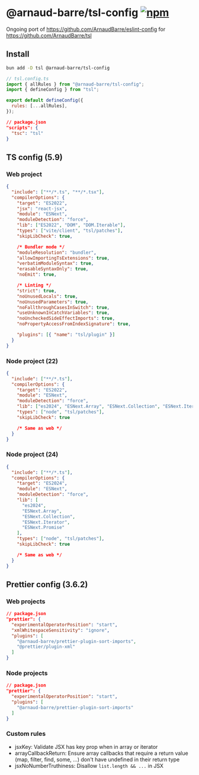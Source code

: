 # @arnaud-barre/tsl-config [![npm](https://img.shields.io/npm/v/@arnaud-barre/tsl-config)](https://www.npmjs.com/package/@arnaud-barre/tsl-config)

Ongoing port of https://github.com/ArnaudBarre/eslint-config for https://github.com/ArnaudBarre/tsl

## Install

```sh
bun add -D tsl @arnaud-barre/tsl-config
```

```js
// tsl.config.ts
import { allRules } from "@arnaud-barre/tsl-config";
import { defineConfig } from "tsl";

export default defineConfig({
  rules: [...allRules],
});
```

```json
// package.json
"scripts": {
  "tsc": "tsl"
}
```

## TS config (5.9)

### Web project

```json
{
  "include": ["**/*.ts", "**/*.tsx"],
  "compilerOptions": {
    "target": "ES2022",
    "jsx": "react-jsx",
    "module": "ESNext",
    "moduleDetection": "force",
    "lib": ["ES2022", "DOM", "DOM.Iterable"],
    "types": ["vite/client", "tsl/patches"],
    "skipLibCheck": true,

    /* Bundler mode */
    "moduleResolution": "bundler",
    "allowImportingTsExtensions": true,
    "verbatimModuleSyntax": true,
    "erasableSyntaxOnly": true,
    "noEmit": true,

    /* Linting */
    "strict": true,
    "noUnusedLocals": true,
    "noUnusedParameters": true,
    "noFallthroughCasesInSwitch": true,
    "useUnknownInCatchVariables": true,
    "noUncheckedSideEffectImports": true,
    "noPropertyAccessFromIndexSignature": true,

    "plugins": [{ "name": "tsl/plugin" }]
  }
}
```

### Node project (22)

```json
{
  "include": ["**/*.ts"],
  "compilerOptions": {
    "target": "ES2022",
    "module": "ESNext",
    "moduleDetection": "force",
    "lib": ["es2024", "ESNext.Array", "ESNext.Collection", "ESNext.Iterator"],
    "types": ["node", "tsl/patches"],
    "skipLibCheck": true

    /* Same as web */
  }
}
```

### Node project (24)

```json
{
  "include": ["**/*.ts"],
  "compilerOptions": {
    "target": "ES2024",
    "module": "ESNext",
    "moduleDetection": "force",
    "lib": [
      "es2024",
      "ESNext.Array",
      "ESNext.Collection",
      "ESNext.Iterator",
      "ESNext.Promise"
    ],
    "types": ["node", "tsl/patches"],
    "skipLibCheck": true

    /* Same as web */
  }
}
```

## Prettier config (3.6.2)

### Web projects

```json
// package.json
"prettier": {
  "experimentalOperatorPosition": "start",
  "xmlWhitespaceSensitivity": "ignore",
  "plugins": [
    "@arnaud-barre/prettier-plugin-sort-imports",
    "@prettier/plugin-xml"
  ]
}
```

### Node projects

```json
// package.json
"prettier": {
  "experimentalOperatorPosition": "start",
  "plugins": [
    "@arnaud-barre/prettier-plugin-sort-imports"
  ]
}
```

### Custom rules

- jsxKey: Validate JSX has key prop when in array or iterator
- arrayCallbackReturn: Ensure array callbacks that require a return value (map, filter, find, some, ...) don't have undefined in their return type
- jsxNoNumberTruthiness: Disallow `list.length && ...` in JSX
